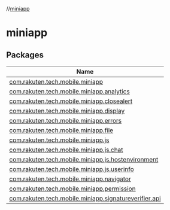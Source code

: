 //[miniapp](index.md)

# miniapp

## Packages

| Name |
|---|
| [com.rakuten.tech.mobile.miniapp](miniapp/com.rakuten.tech.mobile.miniapp/index.md) |
| [com.rakuten.tech.mobile.miniapp.analytics](miniapp/com.rakuten.tech.mobile.miniapp.analytics/index.md) |
| [com.rakuten.tech.mobile.miniapp.closealert](miniapp/com.rakuten.tech.mobile.miniapp.closealert/index.md) |
| [com.rakuten.tech.mobile.miniapp.display](miniapp/com.rakuten.tech.mobile.miniapp.display/index.md) |
| [com.rakuten.tech.mobile.miniapp.errors](miniapp/com.rakuten.tech.mobile.miniapp.errors/index.md) |
| [com.rakuten.tech.mobile.miniapp.file](miniapp/com.rakuten.tech.mobile.miniapp.file/index.md) |
| [com.rakuten.tech.mobile.miniapp.js](miniapp/com.rakuten.tech.mobile.miniapp.js/index.md) |
| [com.rakuten.tech.mobile.miniapp.js.chat](miniapp/com.rakuten.tech.mobile.miniapp.js.chat/index.md) |
| [com.rakuten.tech.mobile.miniapp.js.hostenvironment](miniapp/com.rakuten.tech.mobile.miniapp.js.hostenvironment/index.md) |
| [com.rakuten.tech.mobile.miniapp.js.userinfo](miniapp/com.rakuten.tech.mobile.miniapp.js.userinfo/index.md) |
| [com.rakuten.tech.mobile.miniapp.navigator](miniapp/com.rakuten.tech.mobile.miniapp.navigator/index.md) |
| [com.rakuten.tech.mobile.miniapp.permission](miniapp/com.rakuten.tech.mobile.miniapp.permission/index.md) |
| [com.rakuten.tech.mobile.miniapp.signatureverifier.api](miniapp/com.rakuten.tech.mobile.miniapp.signatureverifier.api/index.md) |
